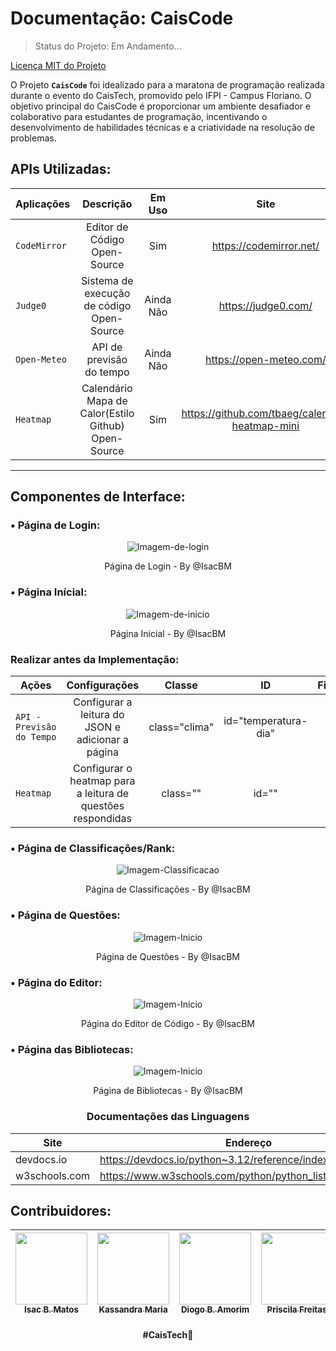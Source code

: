 # Documentação: CaisCode
> Status do Projeto: Em Andamento...

[Licença MIT do Projeto](./LICENSE)


O Projeto **`CaisCode`** foi idealizado para a maratona de programação realizada durante o evento do CaisTech, promovido pelo IFPI - Campus Floriano. O objetivo principal do CaisCode é proporcionar um ambiente desafiador e colaborativo para estudantes de programação, incentivando o desenvolvimento de habilidades técnicas e a criatividade na resolução de problemas.

## APIs Utilizadas:

| Aplicações | Descrição | Em Uso | Site |
| --- | :---: | :---: | :---: |
| `CodeMirror` | Editor de Código Open-Source | Sim | https://codemirror.net/ |
| `Judge0` | Sistema de execução de código Open-Source | Ainda Não | https://judge0.com/ |
| `Open-Meteo` | API de previsão do tempo | Ainda Não | https://open-meteo.com/ |
| `Heatmap` | Calendário Mapa de Calor(Estilo Github) Open-Source | Sim | https://github.com/tbaeg/calendar-heatmap-mini |

---

## Componentes de Interface:

### • Página de Login:

<div align="center">
 <img src="https://github.com/IsacBM/CaisCode/blob/main/readme-imgs/Tela-de-Login.PNG?raw=true" alt="Imagem-de-login">
 <p>Página de Login - By @IsacBM</p>
</div>

### • Página Inícial:

<div align="center">
 <img src="https://github.com/IsacBM/CaisCode/blob/main/readme-imgs/Tela-Inicial.PNG?raw=true" alt="Imagem-de-inicio">
 <p>Página Inicial - By @IsacBM</p>
</div>

### Realizar antes da Implementação:

| Ações | Configurações | Classe | ID | Finalizado |
| --- | :---: | :---: | :---: | :---: |
| `API - Previsão do Tempo` | Configurar a leitura do JSON e adicionar a página | class="clima" | id="temperatura-dia" | Não |
| `Heatmap` | Configurar o heatmap para a leitura de questões respondidas | class="" | id="" | Não |

### • Página de Classificações/Rank:

<div align="center">
 <img src="https://github.com/IsacBM/CaisCode/blob/main/readme-imgs/Tela-de-classificacao.png?raw=true" alt="Imagem-Classificacao">
 <p>Página de Classificações - By @IsacBM</p>
</div>

### • Página de Questões:

<div align="center">
 <img src="https://github.com/IsacBM/CaisCode/blob/main/readme-imgs/tela-de-quest%C3%B5es.PNG?raw=true" alt="Imagem-Inicio">
 <p>Página de Questões - By @IsacBM</p>
</div>

### • Página do Editor:

<div align="center">
 <img src="https://github.com/IsacBM/CaisCode/blob/main/readme-imgs/Tela-do-editor.PNG?raw=true" alt="Imagem-Inicio">
 <p>Página do Editor de Código - By @IsacBM</p>
</div>

### • Página das Bibliotecas:

<div align="center">
 <img src="" alt="Imagem-Inicio">
 <p>Página de Bibliotecas - By @IsacBM</p>
 <h3>Documentações das Linguagens</h3>

| Site | Endereço |
| --- | --- |
| devdocs.io | https://devdocs.io/python~3.12/reference/index |
| w3schools.com | https://www.w3schools.com/python/python_lists_methods.asp |
</div>

## Contribuidores:
<div align="center">
 
|  [<img src="https://avatars.githubusercontent.com/u/91500212?v=4" width=115><br><sub>Isac B. Matos</sub>](https://github.com/IsacBM) | [<img src="https://instagram.fflb1-1.fna.fbcdn.net/v/t51.2885-19/351439225_632948862052139_3662921942005037604_n.jpg?_nc_ht=instagram.fflb1-1.fna.fbcdn.net&_nc_cat=111&_nc_ohc=2aYpLBYQLK4Q7kNvgEKKX4n&edm=AEhyXUkBAAAA&ccb=7-5&oh=00_AYB2RUxLNHmJDxXgB1fae8Vu96JUqFZWxmvoW9ofs-zTfA&oe=66CD39BD&_nc_sid=8f1549" width=115><br><sub>Kassandra Maria</sub>](https://github.com/IsacBM) | [<img src="https://avatars.githubusercontent.com/u/157860235?v=4" width=115><br><sub>Diogo B. Amorim</sub>](https://github.com/IsacBM) | [<img src="https://avatars.githubusercontent.com/u/168697328?v=4" width=115><br><sub>Priscila Freitas</sub>](https://github.com/IsacBM) |
| :---: | :---: | :---: | :---: |


</div>

<h4 align="center">
<strong>#CaisTech</strong>💙 <br>
</h4>
